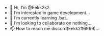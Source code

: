 - 👋 Hi, I’m @Eekk2k2
- 👀 I’m interested in game development...
- 🌱 I’m currently learning .bat...
- 💞️ I’m looking to collaborate on nothing...
- 📫 How to reach me discord(Eekk2#6969)...

<!---
Eekk2k2/Eekk2k2 is a ✨ special ✨ repository because its `README.md` (this file) appears on your GitHub profile.
You can click the Preview link to take a look at your changes.
--->
